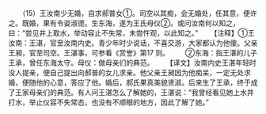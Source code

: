 　　（15）王汝南少无婚，自求郝普女①。司空以其痴，会无婚处，任其意，便许之。既婚，果有令姿淑德。生东海，遂为王氏母仪②。或问汝南何以知之，曰：“尝见井上取水，举动容止不失常，未尝忤观，以此知之。”
　　【注释】①王汝南：王湛，官至汝南内史。青少年时少说话，不喜交游，大家都认为他傻。父亲王昶，官至司空。王湛事，可参看《赏誉》第17 则。
　　②东海：指王湛的儿子王承，曾任东海太守。母仪：做母亲们的典范。
　　【译文】汝南内史王湛年轻时没人提亲，便自己提出向郝普的女儿求亲。他父亲王昶因为他痴呆，一定无处求婚，便随他的心意，答应了他。婚后，郝氏果真美貌贤淑。后来生了王承，终于成了王家母亲们的典范。有人问王湛怎么了解她的，王湛说：“我曾经看见她上水井打水，举止仪容不失常态，也没有不顺眼的地方，因此了解了她。”
